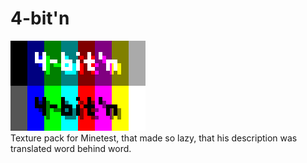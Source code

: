 # 4-bit'n
![4-bit'n """logo"""](screenshot.png)  
Texture pack for Minetest, that made so lazy, that his description was translated word behind word.

